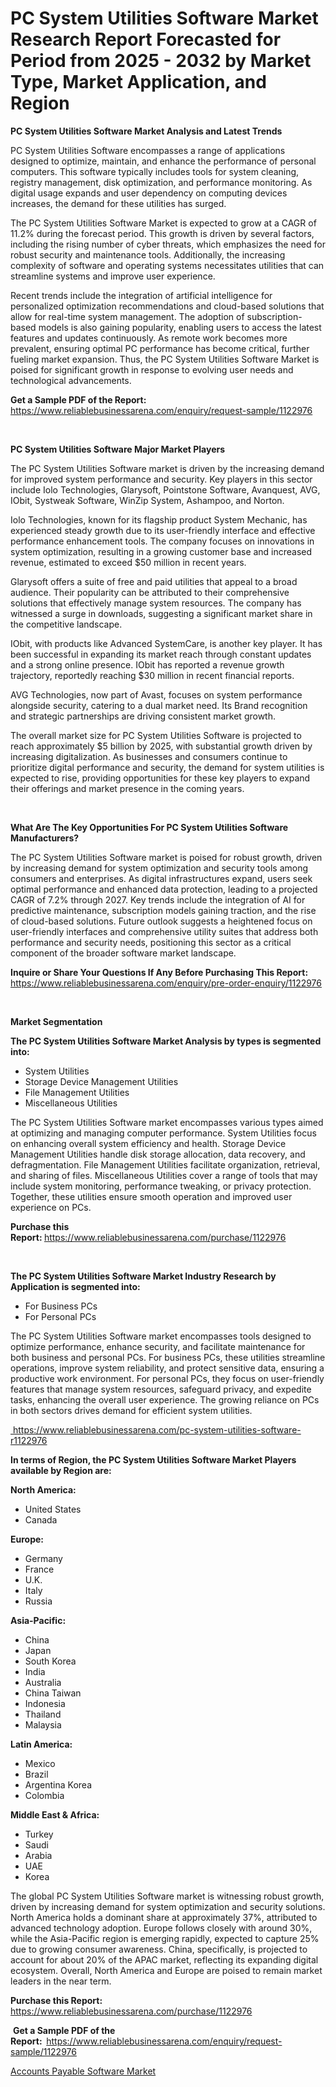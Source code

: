 <p><h1>PC System Utilities Software Market Research Report Forecasted for Period from 2025 -  2032 by Market Type, Market Application, and Region</h1></p><p><strong>PC System Utilities Software Market Analysis and Latest Trends</strong></p>
<p><p>PC System Utilities Software encompasses a range of applications designed to optimize, maintain, and enhance the performance of personal computers. This software typically includes tools for system cleaning, registry management, disk optimization, and performance monitoring. As digital usage expands and user dependency on computing devices increases, the demand for these utilities has surged.</p><p>The PC System Utilities Software Market is expected to grow at a CAGR of 11.2% during the forecast period. This growth is driven by several factors, including the rising number of cyber threats, which emphasizes the need for robust security and maintenance tools. Additionally, the increasing complexity of software and operating systems necessitates utilities that can streamline systems and improve user experience.</p><p>Recent trends include the integration of artificial intelligence for personalized optimization recommendations and cloud-based solutions that allow for real-time system management. The adoption of subscription-based models is also gaining popularity, enabling users to access the latest features and updates continuously. As remote work becomes more prevalent, ensuring optimal PC performance has become critical, further fueling market expansion. Thus, the PC System Utilities Software Market is poised for significant growth in response to evolving user needs and technological advancements.</p></p>
<p><strong>Get a Sample PDF of the Report:&nbsp;</strong> <a href="https://www.reliablebusinessarena.com/enquiry/request-sample/1122976?utm_campaign=1905&utm_medium=2&utm_source=Github&utm_content=ia&utm_term=09032025&utm_id=pc-system-utilities-software">https://www.reliablebusinessarena.com/enquiry/request-sample/1122976</a></p>
<p>&nbsp;</p>
<p><strong>PC System Utilities Software Major Market Players</strong></p>
<p><p>The PC System Utilities Software market is driven by the increasing demand for improved system performance and security. Key players in this sector include Iolo Technologies, Glarysoft, Pointstone Software, Avanquest, AVG, IObit, Systweak Software, WinZip System, Ashampoo, and Norton.</p><p>Iolo Technologies, known for its flagship product System Mechanic, has experienced steady growth due to its user-friendly interface and effective performance enhancement tools. The company focuses on innovations in system optimization, resulting in a growing customer base and increased revenue, estimated to exceed $50 million in recent years.</p><p>Glarysoft offers a suite of free and paid utilities that appeal to a broad audience. Their popularity can be attributed to their comprehensive solutions that effectively manage system resources. The company has witnessed a surge in downloads, suggesting a significant market share in the competitive landscape.</p><p>IObit, with products like Advanced SystemCare, is another key player. It has been successful in expanding its market reach through constant updates and a strong online presence. IObit has reported a revenue growth trajectory, reportedly reaching $30 million in recent financial reports.</p><p>AVG Technologies, now part of Avast, focuses on system performance alongside security, catering to a dual market need. Its Brand recognition and strategic partnerships are driving consistent market growth.</p><p>The overall market size for PC System Utilities Software is projected to reach approximately $5 billion by 2025, with substantial growth driven by increasing digitalization. As businesses and consumers continue to prioritize digital performance and security, the demand for system utilities is expected to rise, providing opportunities for these key players to expand their offerings and market presence in the coming years.</p></p>
<p>&nbsp;</p>
<p><strong>What Are The Key Opportunities For PC System Utilities Software Manufacturers?</strong></p>
<p><p>The PC System Utilities Software market is poised for robust growth, driven by increasing demand for system optimization and security tools among consumers and enterprises. As digital infrastructures expand, users seek optimal performance and enhanced data protection, leading to a projected CAGR of 7.2% through 2027. Key trends include the integration of AI for predictive maintenance, subscription models gaining traction, and the rise of cloud-based solutions. Future outlook suggests a heightened focus on user-friendly interfaces and comprehensive utility suites that address both performance and security needs, positioning this sector as a critical component of the broader software market landscape.</p></p>
<p><strong>Inquire or Share Your Questions If Any Before Purchasing This Report:</strong> <a href="https://www.reliablebusinessarena.com/enquiry/pre-order-enquiry/1122976?utm_campaign=1905&utm_medium=2&utm_source=Github&utm_content=ia&utm_term=09032025&utm_id=pc-system-utilities-software">https://www.reliablebusinessarena.com/enquiry/pre-order-enquiry/1122976</a></p>
<p>&nbsp;</p>
<p><strong>Market Segmentation</strong></p>
<p><strong>The PC System Utilities Software Market Analysis by types is segmented into:</strong></p>
<p><ul><li>System Utilities</li><li>Storage Device Management Utilities</li><li>File Management Utilities</li><li>Miscellaneous Utilities</li></ul></p>
<p><p>The PC System Utilities Software market encompasses various types aimed at optimizing and managing computer performance. System Utilities focus on enhancing overall system efficiency and health. Storage Device Management Utilities handle disk storage allocation, data recovery, and defragmentation. File Management Utilities facilitate organization, retrieval, and sharing of files. Miscellaneous Utilities cover a range of tools that may include system monitoring, performance tweaking, or privacy protection. Together, these utilities ensure smooth operation and improved user experience on PCs.</p></p>
<p><strong>Purchase this Report:&nbsp;</strong><a href="https://www.reliablebusinessarena.com/purchase/1122976?utm_campaign=1905&utm_medium=2&utm_source=Github&utm_content=ia&utm_term=09032025&utm_id=pc-system-utilities-software">https://www.reliablebusinessarena.com/purchase/1122976</a></p>
<p>&nbsp;</p>
<p><strong>The PC System Utilities Software Market Industry Research by Application is segmented into:</strong></p>
<p><ul><li>For Business PCs</li><li>For Personal PCs</li></ul></p>
<p><p>The PC System Utilities Software market encompasses tools designed to optimize performance, enhance security, and facilitate maintenance for both business and personal PCs. For business PCs, these utilities streamline operations, improve system reliability, and protect sensitive data, ensuring a productive work environment. For personal PCs, they focus on user-friendly features that manage system resources, safeguard privacy, and expedite tasks, enhancing the overall user experience. The growing reliance on PCs in both sectors drives demand for efficient system utilities.</p></p>
<p><a href="https://www.reliablebusinessarena.com/pc-system-utilities-software-r1122976?utm_campaign=1905&utm_medium=2&utm_source=Github&utm_content=ia&utm_term=09032025&utm_id=pc-system-utilities-software">&nbsp;https://www.reliablebusinessarena.com/pc-system-utilities-software-r1122976</a></p>
<p><strong>In terms of Region, the PC System Utilities Software Market Players available by Region are:</strong></p>
<p>
    <p> <strong> North America: </strong>
        <ul>
            <li>United States</li>
            <li>Canada</li>
        </ul>
        </p> 
    <p> <strong> Europe: </strong>
        <ul>
            <li>Germany</li>
            <li>France</li>
            <li>U.K.</li>
            <li>Italy</li>
            <li>Russia</li>
        </ul>
        </p> 
    <p> <strong> Asia-Pacific: </strong>
        <ul>
            <li>China</li>
            <li>Japan</li>
            <li>South Korea</li>
            <li>India</li>
            <li>Australia</li>
            <li>China Taiwan</li>
            <li>Indonesia</li>
            <li>Thailand</li>
            <li>Malaysia</li>
        </ul>
        </p> 
    <p> <strong> Latin America: </strong>
        <ul>
            <li>Mexico</li>
            <li>Brazil</li>
            <li>Argentina Korea</li>
            <li>Colombia</li>
        </ul>
        </p> 
    <p> <strong> Middle East & Africa: </strong>
        <ul>
            <li>Turkey</li>
            <li>Saudi</li>
            <li>Arabia</li>
            <li>UAE</li>
            <li>Korea</li>
        </ul>
    </p>
    </p>
<p><p>The global PC System Utilities Software market is witnessing robust growth, driven by increasing demand for system optimization and security solutions. North America holds a dominant share at approximately 37%, attributed to advanced technology adoption. Europe follows closely with around 30%, while the Asia-Pacific region is emerging rapidly, expected to capture 25% due to growing consumer awareness. China, specifically, is projected to account for about 20% of the APAC market, reflecting its expanding digital ecosystem. Overall, North America and Europe are poised to remain market leaders in the near term.</p></p>
<p><strong>Purchase this Report: </strong><a href="https://www.reliablebusinessarena.com/purchase/1122976?utm_campaign=1905&utm_medium=2&utm_source=Github&utm_content=ia&utm_term=09032025&utm_id=pc-system-utilities-software">https://www.reliablebusinessarena.com/purchase/1122976</a></p>
<p>&nbsp;<strong>Get a Sample PDF of the Report:&nbsp;&nbsp;</strong><a href="https://www.reliablebusinessarena.com/enquiry/request-sample/1122976?utm_campaign=1905&utm_medium=2&utm_source=Github&utm_content=ia&utm_term=09032025&utm_id=pc-system-utilities-software">https://www.reliablebusinessarena.com/enquiry/request-sample/1122976</a></p>
<p><strong></strong></p>
<p><p><a href="https://github.com/guneycigdem35/Market-Research-Report-List-5/blob/main/accounts-payable-software-market.md?utm_campaign=1905&utm_medium=2&utm_source=Github&utm_content=ia&utm_term=09032025&utm_id=pc-system-utilities-software">Accounts Payable Software Market</a></p></p>